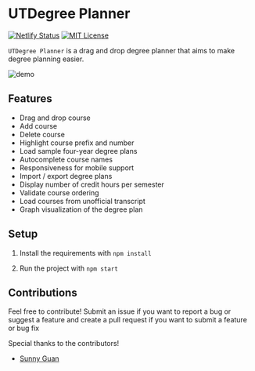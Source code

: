 

# UTDegree Planner
[![Netlify Status](https://api.netlify.com/api/v1/badges/fc0260e2-01ec-44fe-b75f-baec10d3f22d/deploy-status)](https://app.netlify.com/sites/utdegreeplanner/deploys) [![MIT License](https://img.shields.io/dub/l/vibe-d.svg)](https://github.com/nitinankad/utdegree-planner/blob/master/LICENSE)

```UTDegree Planner``` is a drag and drop degree planner that aims to make degree planning easier.

![demo](https://user-images.githubusercontent.com/46038298/71609985-a728c100-2b52-11ea-90c9-3cb18ced9541.gif)

## Features
- Drag and drop course
- Add course
- Delete course
- Highlight course prefix and number
- Load sample four-year degree plans
- Autocomplete course names
- Responsiveness for mobile support
- Import / export degree plans
- Display number of credit hours per semester
- Validate course ordering
- Load courses from unofficial transcript
- Graph visualization of the degree plan

## Setup
1. Install the requirements with ```npm install```

2. Run the project with ```npm start```

## Contributions
Feel free to contribute! Submit an issue if you want to report a bug or suggest a feature and create a pull request if you want to submit a feature or bug fix

Special thanks to the contributors!
- [Sunny Guan](https://github.com/sunnyguan)
